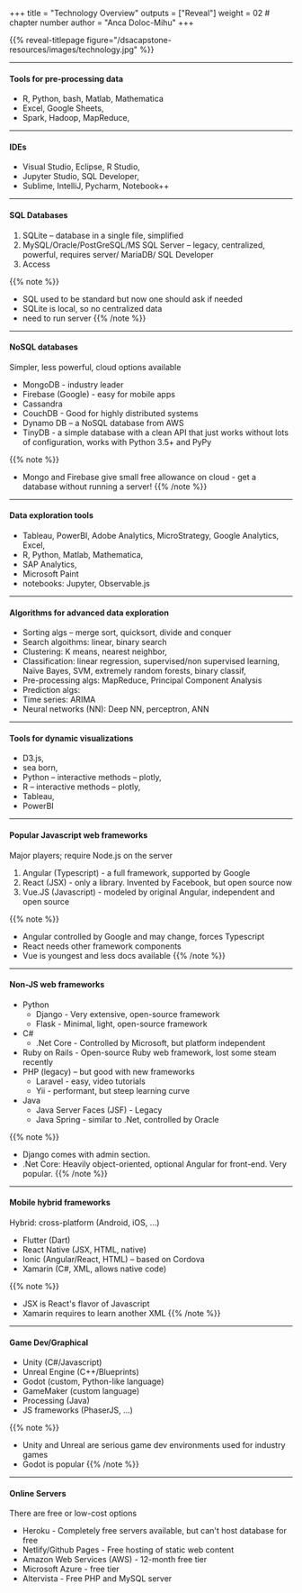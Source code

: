 +++
title = "Technology Overview"
outputs = ["Reveal"]
weight = 02 # chapter number
author = "Anca Doloc-Mihu"
+++

{{% reveal-titlepage figure="/dsacapstone-resources/images/technology.jpg" %}}

---

#### Tools for pre-processing data

* R, Python, bash, Matlab, Mathematica
* Excel, Google Sheets, 
* Spark, Hadoop, MapReduce,

---

#### IDEs

* Visual Studio, Eclipse, R Studio, 
* Jupyter Studio, SQL Developer, 
* Sublime, IntelliJ, Pycharm, Notebook++

---

#### SQL Databases

1. SQLite – database in a single file, simplified
1. MySQL/Oracle/PostGreSQL/MS SQL Server – legacy, centralized, powerful, requires server/ MariaDB/ SQL Developer
1. Access

{{% note %}}
- SQL used to be standard but now one should ask if needed
- SQLite is local, so no centralized data
- need to run server
{{% /note %}}

---

#### NoSQL databases

Simpler, less powerful, cloud options available

- MongoDB - industry leader
- Firebase (Google) - easy for mobile apps
- Cassandra 
- CouchDB - Good for highly distributed systems
- Dynamo DB – a NoSQL database from AWS
- TinyDB - a simple database with a clean API that just works without lots of configuration, works with Python 3.5+ and PyPy

{{% note %}}
- Mongo and Firebase give small free allowance on cloud - get a database without running a server!
{{% /note %}}

---

#### Data exploration tools

- Tableau, PowerBI, Adobe Analytics, MicroStrategy, Google Analytics, Excel, 
- R, Python, Matlab, Mathematica,
- SAP Analytics, 
- Microsoft Paint
- notebooks: Jupyter, Observable.js  

---

#### Algorithms for advanced data exploration

- Sorting algs – merge sort, quicksort, divide and conquer
- Search algoithms: linear, binary search 
- Clustering: K means, nearest neighbor, 
- Classification: linear regression, supervised/non supervised learning, Naïve Bayes, SVM, extremely random forests, binary classif, 
- Pre-processing algs: MapReduce, Principal Component Analysis 
- Prediction algs: 
- Time series: ARIMA
- Neural networks (NN): Deep NN, perceptron, ANN 

---

#### Tools for dynamic visualizations 

- D3.js, 
- sea born, 
- Python – interactive methods – plotly, 
- R – interactive methods – plotly,
- Tableau, 
- PowerBI

---

#### Popular Javascript web frameworks

Major players; require Node.js on the server

1. Angular (Typescript) - a full framework, supported by Google
1. React (JSX) - only a library. Invented by Facebook, but open source now
1. Vue.JS (Javascript) - modeled by original Angular, independent and open source

{{% note %}}
- Angular controlled by Google and may change, forces Typescript
- React needs other framework components
- Vue is youngest and less docs available
{{% /note %}}

---

#### Non-JS web frameworks

- Python
  - Django - Very extensive, open-source framework
  - Flask - Minimal, light, open-source framework
- C#
  - .Net Core - Controlled by Microsoft, but platform independent
- Ruby on Rails - Open-source Ruby web framework, lost some steam recently
- PHP (legacy) – but good with new frameworks
  - Laravel - easy, video tutorials
  - Yii - performant, but steep learning curve
- Java
  - Java Server Faces (JSF) - Legacy
  - Java Spring - similar to .Net, controlled by Oracle

{{% note %}}
- Django comes with admin section.
- .Net Core: Heavily object-oriented, optional Angular for front-end. Very popular.
{{% /note %}}

---

#### Mobile hybrid frameworks

Hybrid: cross-platform (Android, iOS, …)

- Flutter (Dart)
- React Native (JSX, HTML, native)
- Ionic (Angular/React, HTML) – based on Cordova
- Xamarin (C#, XML, allows native code)

{{% note %}}
- JSX is React's flavor of Javascript
- Xamarin requires to learn another XML
{{% /note %}}


---

#### Game Dev/Graphical

- Unity (C#/Javascript)
- Unreal Engine (C++/Blueprints)
- Godot (custom, Python-like language)
- GameMaker (custom language)
- Processing (Java)
- JS frameworks (PhaserJS, ...)

{{% note %}}
- Unity and Unreal are serious game dev environments used for industry games
- Godot is popular
{{% /note %}}

---

#### Online Servers

There are free or low-cost options

- Heroku - Completely free servers available, but can't host database for free
- Netlify/Github Pages - Free hosting of static web content
- Amazon Web Services (AWS) - 12-month free tier 
- Microsoft Azure - free tier 
- Altervista - Free PHP and MySQL server
